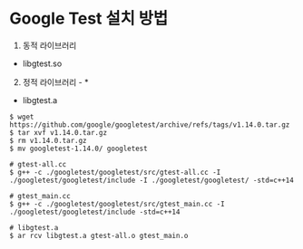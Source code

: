 # Google Test 설치 방법
1. 동적 라이브러리
 - libgtest.so

2. 정적 라이브러리 - *
 - libgtest.a
```
$ wget https://github.com/google/googletest/archive/refs/tags/v1.14.0.tar.gz
$ tar xvf v1.14.0.tar.gz
$ rm v1.14.0.tar.gz
$ mv googletest-1.14.0/ googletest
```

```
# gtest-all.cc
$ g++ -c ./googletest/googletest/src/gtest-all.cc -I ./googletest/googletest/include -I ./googletest/googletest/ -std=c++14

# gtest_main.cc
$ g++ -c ./googletest/googletest/src/gtest_main.cc -I ./googletest/googletest/include -std=c++14

# libgtest.a
$ ar rcv libgtest.a gtest-all.o gtest_main.o
```
